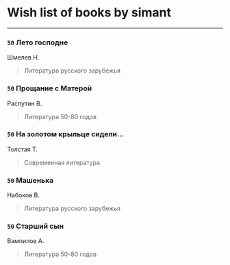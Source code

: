 # Wish list of books by simant
---

### `50` Лето господне
Шмелев Н.
> Литература русского зарубежья

### `50` Прощание с Матерой
Распутин В.
> Литература 50-80 годов

### `50` На золотом крыльце сидели...
Толстая Т.
> Современная литература

### `50` Машенька
Набоков В.
> Литература русского зарубежья

### `50` Старший сын
Вампилов А.
> Литература 50-80 годов

